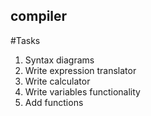## compiler

#Tasks

1. Syntax diagrams
2. Write expression translator
3. Write calculator
4. Write variables functionality
5. Add functions
